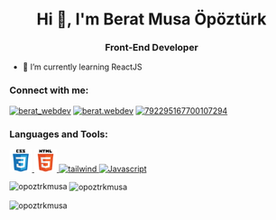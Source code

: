 <h1 align="center">Hi 👋, I'm Berat Musa Öpöztürk</h1>
<h3 align="center">Front-End Developer</h3>

- 🌱 I’m currently learning ReactJS

<h3 align="left">Connect with me:</h3>
<p align="left">
<a href="https://twitter.com/berat_webdev" target="blank"><img align="center" src="https://raw.githubusercontent.com/rahuldkjain/github-profile-readme-generator/master/src/images/icons/Social/twitter.svg" alt="berat_webdev" height="30" width="40" /></a>
<a href="https://instagram.com/berat.webdev" target="blank"><img align="center" src="https://raw.githubusercontent.com/rahuldkjain/github-profile-readme-generator/master/src/images/icons/Social/instagram.svg" alt="berat.webdev" height="30" width="40" /></a>
<a href="https://discord.gg/792295167700107294" target="blank"><img align="center" src="https://raw.githubusercontent.com/rahuldkjain/github-profile-readme-generator/master/src/images/icons/Social/discord.svg" alt="792295167700107294" height="30" width="40" /></a>
</p>

<h3 align="left">Languages and Tools:</h3>
<p align="left"> <a href="https://www.w3schools.com/css/" target="_blank" rel="noreferrer"> <img src="https://raw.githubusercontent.com/devicons/devicon/master/icons/css3/css3-original-wordmark.svg" alt="css3" width="40" height="40"/> </a> <a href="https://www.w3.org/html/" target="_blank" rel="noreferrer"> <img src="https://raw.githubusercontent.com/devicons/devicon/master/icons/html5/html5-original-wordmark.svg" alt="html5" width="40" height="40"/> </a> <a href="https://tailwindcss.com/" target="_blank" rel="noreferrer"> <img src="https://www.vectorlogo.zone/logos/tailwindcss/tailwindcss-icon.svg" alt="tailwind" width="40" height="40"/> </a>
<a href="https://developer.mozilla.org/en-US/docs/Web/JavaScript" target="_blank" rel="noreferrer"><img src="https://raw.githubusercontent.com/danielcranney/readme-generator/main/public/icons/skills/javascript-colored.svg" width="40" height="40" alt="Javascript" /></a>
</p>

<p><img align="left" src="https://github-readme-stats.vercel.app/api/top-langs?username=opoztrkmusa&show_icons=true&locale=en&layout=compact" alt="opoztrkmusa" /></p>

<p>&nbsp;<img align="center" src="https://github-readme-stats.vercel.app/api?username=opoztrkmusa&show_icons=true&locale=en" alt="opoztrkmusa" /></p>

<p><img align="center" src="https://github-readme-streak-stats.herokuapp.com/?user=opoztrkmusa&" alt="opoztrkmusa" /></p>
